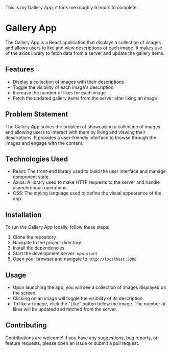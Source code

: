 This is my Gallery App, it took me roughly 6 hours to complete.

# Gallery App

The Gallery App is a React application that displays a collection of images and allows users to like and view descriptions of each image. It makes use of the axios library to fetch data from a server and update the gallery items.

## Features

- Display a collection of images with their descriptions
- Toggle the visibility of each image's description
- Increase the number of likes for each image
- Fetch the updated gallery items from the server after liking an image

## Problem Statement

The Gallery App solves the problem of showcasing a collection of images and allowing users to interact with them by liking and viewing their descriptions. It provides a user-friendly interface to browse through the images and engage with the content.

## Technologies Used

- React: The front-end library used to build the user interface and manage component state.
- Axios: A library used to make HTTP requests to the server and handle asynchronous operations.
- CSS: The styling language used to define the visual appearance of the app.

## Installation

To run the Gallery App locally, follow these steps:

1. Clone the repository
2. Navigate to the project directory
3. Install the dependencies
4. Start the development server: `npm start`
5. Open your browser and navigate to `http://localhost:3000`

## Usage

- Upon launching the app, you will see a collection of images displayed on the screen.
- Clicking on an image will toggle the visibility of its description.
- To like an image, click the "Like" button below the image. The number of likes will be updated and fetched from the server.

## Contributing

Contributions are welcome! If you have any suggestions, bug reports, or feature requests, please open an issue or submit a pull request.
